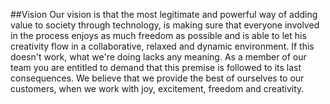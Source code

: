 ##Vision
Our vision is that the most legitimate and powerful way of adding value to society through technology, is making sure that everyone involved in the process enjoys as much freedom as possible and is able to let his creativity flow in a collaborative, relaxed and dynamic environment. If this doesn't work, what we're doing lacks any meaning. As a member of our team you are entitled to demand that this premise is followed to its last consequences. We believe that we provide the best of ourselves to our customers, when we work with joy, excitement, freedom and creativity.
